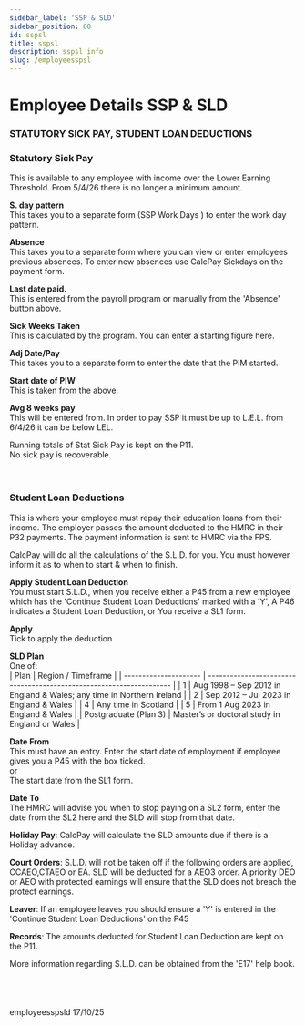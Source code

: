 ```yaml
---
sidebar_label: 'SSP & SLD'
sidebar_position: 60
id: sspsl
title: sspsl
description: sspsl info
slug: /employeesspsl 
---
```


# Employee Details SSP & SLD

### STATUTORY SICK PAY, STUDENT LOAN DEDUCTIONS

### Statutory Sick Pay

This is available to any employee with income over the Lower Earning Threshold. From 5/4/26 there is no longer a minimum amount.

**S. day pattern**  
This takes you to a separate form (SSP Work Days ) to enter the work day pattern.

**Absence**  
This takes you to a separate form where you can view or enter employees previous absences. To enter new absences use CalcPay Sickdays on the payment form.

**Last date paid.**  
This is entered from the payroll program or manually from the 'Absence' button above.

**Sick Weeks Taken**  
This is calculated by the program. You can enter a starting figure here.

**Adj Date/Pay**  
This takes you to a separate form to enter the date that the PIM started.

**Start date of PIW**  
This is taken from the above.

**Avg 8 weeks pay**  
This will be entered from. In order to pay SSP it must be up to L.E.L. from 6/4/26 it can be below LEL.

Running totals of Stat Sick Pay is kept on the P11.  
No sick pay is recoverable.
<br/>
<br/>
<br/>

### Student Loan Deductions
This is where your employee must repay their education loans from their income. The employer passes the amount deducted to the HMRC in their P32 payments. The payment information is sent to HMRC via the FPS.

CalcPay will do all the calculations of the S.L.D. for you. You must however inform it as to when to start & when to finish.

**Apply Student Loan Deduction**\
You must start  S.L.D., when you receive either
a P45 from a new employee which has the 'Continue Student Loan Deductions'  marked with a 'Y',
A P46 indicates a Student Loan Deduction,
or
You receive a SL1 form.

**Apply**  
Tick to apply the deduction

**SLD Plan**  
One of:  
| Plan                  | Region / Timeframe                                                   |
| --------------------- | -------------------------------------------------------------------- |
| 1                     | Aug 1998 – Sep 2012 in England & Wales; any time in Northern Ireland |
| 2                     | Sep 2012 – Jul 2023 in England & Wales                               |
| 4                     | Any time in Scotland                                                 |
| 5                     | From 1 Aug 2023 in England & Wales                                   |
| Postgraduate (Plan 3) | Master’s or doctoral study in England or Wales                       |



**Date From**  
This must have an entry.
Enter the start date of employment if employee gives you a P45 with the box ticked.  
or  
The start date from the SL1 form.

**Date To**  
The HMRC will advise you when to stop paying on a SL2 form, enter the date from the SL2 here and the SLD will stop from that date.



**Holiday Pay**: CalcPay will calculate the SLD amounts due if there is a Holiday advance.

**Court Orders**: S.L.D. will not be taken off if the following orders are applied, CCAEO,CTAEO or EA.
SLD will be deducted for a AEO3 order. A priority DEO or AEO with protected earnings will ensure that the SLD does not breach the protect earnings.

**Leaver**: If an employee leaves you should ensure a 'Y' is entered in the 'Continue Student Loan Deductions' on the P45

**Records**: The amounts deducted for Student Loan Deduction are kept on the P11.

More information regarding S.L.D.  can be obtained from  the 'E17' help book.
<br/>
<br/>
<br/>
<br/>
<br/>
employeesspsld 17/10/25